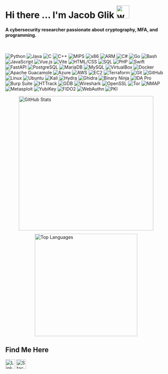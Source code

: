 # Hi there ... I'm Jacob Glik <img src="https://user-images.githubusercontent.com/72663882/171687151-bb31c996-c9d2-49c8-b593-734946893b23.gif" alt="waving hand gif" aria-hidden="true" width="40" />

#### A cybersecurity researcher passionate about cryptography, MFA, and programming.
 
<br>

![Python](https://img.shields.io/badge/-Python-3776AB?logo=python&logoColor=white&style=flat)
![Java](https://img.shields.io/badge/-Java-007396?logo=java&logoColor=white&style=flat)
![C](https://img.shields.io/badge/-C-A8B9CC?logo=c&logoColor=white&style=flat)
![C++](https://img.shields.io/badge/-C++-00599C?logo=c%2B%2B&logoColor=white&style=flat)
![MIPS](https://img.shields.io/badge/-MIPS-007ACC?style=flat)
![x86](https://img.shields.io/badge/-x86-0071C5?logo=intel&logoColor=white&style=flat)
![ARM](https://img.shields.io/badge/-ARM-0091BD?style=flat)
![C#](https://img.shields.io/badge/-C%23-239120?logo=c-sharp&logoColor=white&style=flat)
![Go](https://img.shields.io/badge/-Go-00ADD8?logo=go&logoColor=white&style=flat)
![Bash](https://img.shields.io/badge/-Bash-4EAA25?logo=gnubash&logoColor=white&style=flat)
![JavaScript](https://img.shields.io/badge/-JavaScript-F7DF1E?logo=javascript&logoColor=black&style=flat)
![Vue.js](https://img.shields.io/badge/-Vue.js-4FC08D?logo=vue.js&logoColor=white&style=flat)
![Vite](https://img.shields.io/badge/-Vite-646CFF?logo=vite&logoColor=white&style=flat)
![HTML/CSS](https://img.shields.io/badge/-HTML%2FCSS-E34F26?logo=html5&logoColor=white&style=flat)
![SQL](https://img.shields.io/badge/-SQL-4479A1?logo=mysql&logoColor=white&style=flat)
![PHP](https://img.shields.io/badge/-PHP-777BB4?logo=php&logoColor=white&style=flat)
![Swift](https://img.shields.io/badge/-Swift-FA7343?logo=swift&logoColor=white&style=flat)
![FastAPI](https://img.shields.io/badge/-FastAPI-009688?logo=fastapi&logoColor=white&style=flat)
![PostgreSQL](https://img.shields.io/badge/-PostgreSQL-336791?logo=postgresql&logoColor=white&style=flat)
![MariaDB](https://img.shields.io/badge/-MariaDB-003545?logo=mariadb&logoColor=white&style=flat)
![MySQL](https://img.shields.io/badge/-MySQL-4479A1?logo=mysql&logoColor=white&style=flat)
![VirtualBox](https://img.shields.io/badge/-VirtualBox-183A61?logo=virtualbox&logoColor=white&style=flat)
![Docker](https://img.shields.io/badge/-Docker-2496ED?logo=docker&logoColor=white&style=flat)
![Apache Guacamole](https://img.shields.io/badge/-Apache%20Guacamole-48B8D0?logo=apacheguacamole&logoColor=white&style=flat)
![Azure](https://img.shields.io/badge/-Azure-0078D4?logo=microsoftazure&logoColor=white&style=flat)
![AWS](https://img.shields.io/badge/-AWS-232F3E?logo=amazonaws&logoColor=white&style=flat)
![EC2](https://img.shields.io/badge/EC2-F58536?logo=amazonaws&logoColor=white&style=flat)
![Terraform](https://img.shields.io/badge/-Terraform-623CE4?logo=terraform&logoColor=white&style=flat)
![Git](https://img.shields.io/badge/-Git-F05032?logo=git&logoColor=white&style=flat)
![GitHub](https://img.shields.io/badge/-GitHub-181717?logo=github&logoColor=white&style=flat)
![Linux](https://img.shields.io/badge/-Linux-FCC624?logo=linux&logoColor=black&style=flat)
![Ubuntu](https://img.shields.io/badge/-Ubuntu-E95420?logo=ubuntu&logoColor=white&style=flat)
![Kali](https://img.shields.io/badge/-Kali-557C94?logo=kalilinux&logoColor=white&style=flat)
![Hydra](https://img.shields.io/badge/-Hydra-7D3C98?style=flat)
![Ghidra](https://img.shields.io/badge/-Ghidra-FF6C37?logo=redragon&logoColor=white&style=flat)
![Binary Ninja](https://img.shields.io/badge/-Binary%20Ninja-AA22FF?style=flat)
![IDA Pro](https://img.shields.io/badge/-IDA%20Pro-A51E37?style=flat)
![Burp Suite](https://img.shields.io/badge/-Burp%20Suite-FF5733?style=flat&logo=burpsuite&logoColor=white)
![HTTrack](https://img.shields.io/badge/-HTTrack-0A82D1?style=flat&logo=httrack&logoColor=white)
![GDB](https://img.shields.io/badge/-GDB-4E4E4E?style=flat)
![Wireshark](https://img.shields.io/badge/-Wireshark-1679A7?logo=wireshark&logoColor=white&style=flat)
![OpenSSL](https://img.shields.io/badge/-OpenSSL-721412?logo=openssl&logoColor=white&style=flat)
![Tor](https://img.shields.io/badge/-Tor-7D4698?logo=torproject&logoColor=white&style=flat)
![NMAP](https://img.shields.io/badge/-Nmap-4682B4?style=flat)
![Metasploit](https://img.shields.io/badge/-Metasploit-0A0AFF?logo=metasploit&logoColor=white&style=flat)
![YubiKey](https://img.shields.io/badge/-YubiKey-FFC20E?logo=yubico&logoColor=black&style=flat)
![FIDO2](https://img.shields.io/badge/-FIDO2-0F7CDA?logo=fidoalliance&logoColor=white&style=flat)
![WebAuthn](https://img.shields.io/badge/-WebAuthn-2C9AB7?logo=webauthn&logoColor=white&style=flat)
![PKI](https://img.shields.io/badge/-PKI-4B8BBE?logo=keepassxc&logoColor=white&style=flat)

 <!-- ![Jacob's GitHub Trophies](https://github-profile-trophy.vercel.app/?username=JacobNoahGlik&theme=darkhub&no-bg=true&no-frame=true&row=1) -->

<!-- ![GitHub Stats](https://github-readme-stats.vercel.app/api?username=JacobNoahGlik&show_icons=true&theme=dark)
![Top Languages](https://github-readme-stats.vercel.app/api/top-langs/?username=JacobNoahGlik&layout=compact&theme=dark) -->

<!-- GitHub Stats and Top Languages with Auto Theme Support -->

<div align="left" style="display: flex; flex-wrap: wrap; justify-content: center; gap: 10px;">

  <picture>
    <source 
      srcset="https://github-readme-stats.vercel.app/api?username=JacobNoahGlik&show_icons=true&theme=dark"
      media="(prefers-color-scheme: dark)"
    />
    <source 
      srcset="https://github-readme-stats.vercel.app/api?username=JacobNoahGlik&show_icons=true&theme=default"
      media="(prefers-color-scheme: light), (prefers-color-scheme: no-preference)"
    />
    <img 
      src="https://github-readme-stats.vercel.app/api?username=JacobNoahGlik&show_icons=true"
      alt="GitHub Stats"
      width="420"
    />
  </picture>

  <picture>
    <source 
      srcset="https://github-readme-stats.vercel.app/api/top-langs/?username=JacobNoahGlik&layout=compact&theme=dark"
      media="(prefers-color-scheme: dark)"
    />
    <source 
      srcset="https://github-readme-stats.vercel.app/api/top-langs/?username=JacobNoahGlik&layout=compact&theme=default"
      media="(prefers-color-scheme: light), (prefers-color-scheme: no-preference)"
    />
    <img 
      src="https://github-readme-stats.vercel.app/api/top-langs/?username=JacobNoahGlik&layout=compact"
      alt="Top Languages"
      width="320"
    />
  </picture>

</div>


## Find Me Here

<a href="https://www.linkedin.com/in/jacob-glik-758b08208/"><img  alt="LinkedIn" title="LinkedIn" src="https://img.shields.io/static/v1?message=LinkedIn&logo=linkedin&label=&color=0077B5&logoColor=white&labelColor=&style=for-the-badge" height="30" align="center" /></a>
<a href="https://stackoverflow.com/users/15986016"><img alt="Stack Overflow" title="Stack Overflow" src="https://img.shields.io/static/v1?message=Stack%20Overflow&logo=stackoverflow&label=&color=FE7A16&logoColor=white&labelColor=&style=for-the-badge" height="30" align="center" /></a>

